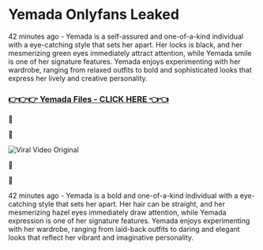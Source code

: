 # Yemada Onlyfans Leaked

<p>42 minutes ago - Yemada is a self-assured and one-of-a-kind individual with a eye-catching style that sets her apart. Her locks is black, and her mesmerizing green eyes immediately attract attention, while Yemada smile is one of her signature features. Yemada enjoys experimenting with her wardrobe, ranging from relaxed outfits to bold and sophisticated looks that express her lively and creative personality.</p><p>
<h3><a href="https://fansleaks.com-getfree.pro/yemada" rel="nofollow">👉👉👉 Yemada Files - CLICK HERE 👈👈</a></h3>
<p>🔻</p>
<p>🔻</p> <p>
<a href="https://fansleaks.com-getfree.pro/yemada" rel="nofollow"><img src="https://i.imgur.com/0ZbtXZ5.gif" alt="Viral Video Original" style="max-width: 100%; display: inline-block;" data-target="animated-image.originalImage"></a>
<p>🔻</p>
<p>🔻</p> <p>42 minutes ago - Yemada is a bold and one-of-a-kind individual with a eye-catching style that sets her apart. Her hair can be straight, and her mesmerizing hazel eyes immediately draw attention, while Yemada expression is one of her signature features. Yemada enjoys experimenting with her wardrobe, ranging from laid-back outfits to daring and elegant looks that reflect her vibrant and imaginative personality.</p>